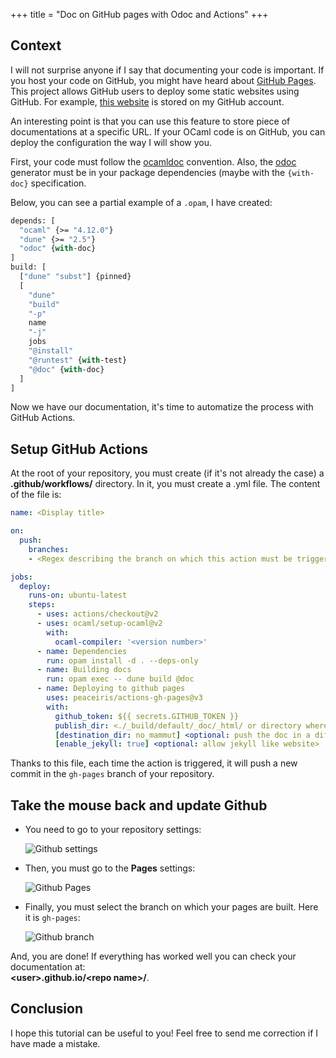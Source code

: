 +++
title = "Doc on GitHub pages with Odoc and Actions"
+++

## Context

I will not surprise anyone if I say that documenting your code is important.
If you host your code on GitHub, you might have heard about [GitHub Pages](https://pages.github.com/).
This project allows GitHub users to deploy some static websites using GitHub.
For example, [this website](maiste.fr) is stored on my GitHub account.

An interesting point is that you can use this feature to store piece of
documentations at a specific URL. If your OCaml code is on GitHub, you can
deploy the configuration the way I will show you.

First, your code must follow the [ocamldoc](https://ocaml.org/manual/ocamldoc.html) convention. Also,
the [odoc](https://opam.ocaml.org/packages/odoc/) generator must be in your package dependencies (maybe with the
`{with-doc}` specification.

Below, you can see a partial example of a `.opam`, I have created:
```ocaml
depends: [
  "ocaml" {>= "4.12.0"}
  "dune" {>= "2.5"}
  "odoc" {with-doc}
]
build: [
  ["dune" "subst"] {pinned}
  [
    "dune"
    "build"
    "-p"
    name
    "-j"
    jobs
    "@install"
    "@runtest" {with-test}
    "@doc" {with-doc}
  ]
]
```

Now we have our documentation, it's time to automatize the process with
GitHub Actions.

## Setup GitHub Actions

At the root of your repository, you must create (if it's not already the case)
a __.github/workflows/__ directory. In it, you must create a <name>.yml file.
The content of the file is:

```yaml
name: <Display title>

on:
  push:
    branches:
    - <Regex describing the branch on which this action must be trigger>

jobs:
  deploy:
    runs-on: ubuntu-latest
    steps:
      - uses: actions/checkout@v2
      - uses: ocaml/setup-ocaml@v2
        with:
          ocaml-compiler: '<version number>'
      - name: Dependencies
        run: opam install -d . --deps-only
      - name: Building docs
        run: opam exec -- dune build @doc
      - name: Deploying to github pages
        uses: peaceiris/actions-gh-pages@v3
        with:
          github_token: ${{ secrets.GITHUB_TOKEN }}
          publish_dir: <./_build/default/_doc/_html/ or directory where your doc is stored>
          [destination_dir: no_mammut] <optional: push the doc in a different directory>
          [enable_jekyll: true] <optional: allow jekyll like website>
```

Thanks to this file, each time the action is triggered, it will push a new commit in the
`gh-pages` branch of your repository.

## Take the mouse back and update Github

* You need to go to your repository settings:

  ![Github settings](/2021/tuto_odoc/github_1.png)
* Then, you must go to the __Pages__ settings:

  ![Github Pages](/2021/tuto_odoc/github_2.png)
* Finally, you must select the branch on which your pages are built. Here it is
  `gh-pages`:

  ![Github branch](/2021/tuto_odoc/github_3.png)

And, you are done! If everything has worked well you can check your documentation at: <br />
__\<user\>.github.io/\<repo name\>/__.

## Conclusion

I hope this tutorial can be useful to you! Feel free to send me correction if
I have made a mistake.

